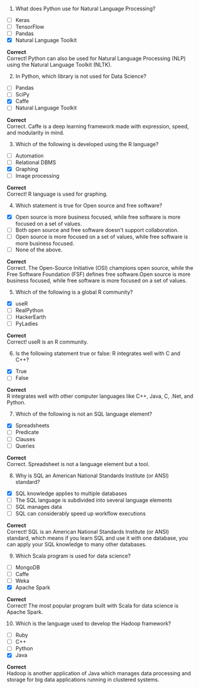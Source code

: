 1. What does Python use for Natural Language Processing?

- [ ] Keras
- [ ] TensorFlow
- [ ] Pandas
- [x] Natural Language Toolkit

**Correct**  
Correct! Python can also be used for Natural Language Processing (NLP) using the Natural Language Toolkit (NLTK).

2. In Python, which library is not used for Data Science?

- [ ] Pandas
- [ ] SciPy
- [x] Caffe
- [ ] Natural Language Toolkit

**Correct**  
Correct. Caffe is a deep learning framework made with expression, speed, and modularity in mind.  

3. Which of the following is developed using the R language? 

- [ ] Automation
- [ ] Relational DBMS
- [x] Graphing
- [ ] Image processing

**Correct**  
Correct! R language is used for graphing.

4. Which statement is true for Open source and free software?  

- [x] Open source is more business focused, while free software is more focused on a set of values.
- [ ] Both open source and free software doesn't support collaboration.
- [ ] Open source is more focused on a set of values, while free software is more business focused.
- [ ] None of the above.

**Correct**  
Correct. The Open-Source Initiative (OSI) champions open source, while the Free Software Foundation (FSF) defines free software.Open source is more business focused, while free software is more focused on a set of values. 

5. Which of the following is a global R community? 

- [x] useR
- [ ] RealPython
- [ ] HackerEarth
- [ ] PyLadies

**Correct**  
Correct! useR is an R community.

6. Is the following statement true or false: R integrates well with C and C++?  

- [x] True
- [ ] False

**Correct**  
R integrates well with other computer languages like C++, Java, C, .Net, and Python.

7. Which of the following is not an SQL language element?

- [x] Spreadsheets
- [ ] Predicate
- [ ] Clauses
- [ ] Queries

**Correct**  
Correct. Spreadsheet is not a language element but a tool.

8. Why is SQL an American National Standards Institute (or ANSI) standard?

- [x] SQL knowledge applies to multiple databases
- [ ] The SQL language is subdivided into several language elements
- [ ] SQL manages data
- [ ] SQL can considerably speed up workflow executions

**Correct**  
Correct! SQL is an American National Standards Institute (or ANSI) standard, which means if you learn SQL and use it with one database, you can apply your SQL knowledge to many other databases.

9. Which Scala program is used for data science?

- [ ] MongoDB
- [ ] Caffe
- [ ] Weka
- [x] Apache Spark

**Correct**  
Correct! The most popular program built with Scala for data science is Apache Spark.

10.   Which is the language used to develop the Hadoop framework?

- [ ] Ruby
- [ ] C++
- [ ] Python
- [x] Java

**Correct**  
Hadoop is another application of Java which manages data processing and storage for big data applications running in clustered systems.